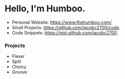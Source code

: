 # Hello, I'm Humboo.

- Personal Website: https://www.thehumboo.com/.
- Small Projects: https://github.com/jacobc2700/code.
- Code Snippets: https://gist.github.com/jacobc2700.

### Projects

- Flexer
- Split
- Choicy
- Groove
